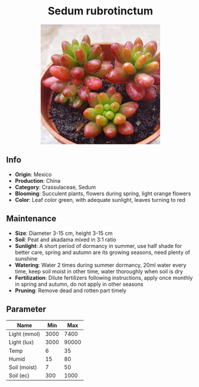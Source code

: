 <h1 align='center'>Sedum rubrotinctum</h1>
<p align="center">
    <img 
        align='center'
        width='320'
        src="../images/sedum rubrotinctum.png" 
        alt='Sedum rubrotinctum' />
</p>

## Info

 - **Origin**: Mexico
 - **Production**: China
 - **Category**: Crassulaceae, Sedum
 - **Blooming**: Succulent plants, flowers during spring, light orange flowers
 - **Color**: Leaf color green, with adequate sunlight, leaves turning to red

## Maintenance

 - **Size**: Diameter 3-15 cm, height 3-15 cm
 - **Soil**: Peat and akadama mixed in 3:1 ratio
 - **Sunlight**: A short period of dormancy in summer, use half shade for better care, spring and autumn are its growing seasons, need plenty of sunshine
 - **Watering**: Water 2 times during summer dormancy, 20ml water every time, keep soil moist in other time, water thoroughly when soil is dry
 - **Fertilization**: Dilute fertilizers following instructions,  apply once monthly in spring and autumn, do not apply in other seasons
 - **Pruning**: Remove dead and rotten part timely

## Parameter

| Name         | Min  | Max   |
|--------------|------|-------|
| Light (mmol) | 3000 | 7400  |
| Light (lux)  | 3000 | 90000 |
| Temp         | 6    | 35    |
| Humid        | 15   | 80    |
| Soil (moist) | 7   | 50    |
| Soil (ec)    | 300  | 1000  |